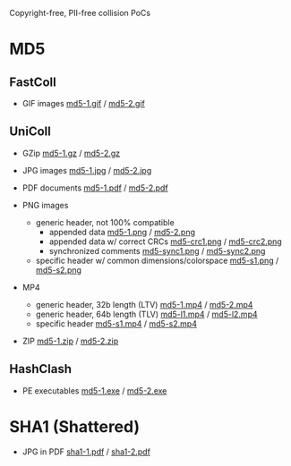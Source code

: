 <!-- pandoc -s -f gfm -t html README.md -o README.html -->

Copyright-free, PII-free collision PoCs

# MD5

## FastColl

- GIF images [md5-1.gif](md5-1.gif) / [md5-2.gif](md5-2.gif)

## UniColl

- GZip [md5-1.gz](md5-1.gz) / [md5-2.gz](md5-2.gz)
- JPG images [md5-1.jpg](md5-1.jpg) / [md5-2.jpg](md5-2.jpg)
- PDF documents [md5-1.pdf](md5-1.pdf) / [md5-2.pdf](md5-2.pdf)
- PNG images
   - generic header, not 100% compatible
     - appended data [md5-1.png](md5-1.png) / [md5-2.png](md5-2.png)
     - appended data w/ correct CRCs [md5-crc1.png](md5-crc1.png) / [md5-crc2.png](md5-crc2.png)
     - synchronized comments [md5-sync1.png](md5-sync1.png) / [md5-sync2.png](md5-sync2.png)
   - specific header w/ common dimensions/colorspace [md5-s1.png](md5-s1.png) / [md5-s2.png]( md5-s2.png)
- MP4
  - generic header, 32b length (LTV) [md5-1.mp4](md5-1.mp4) / [md5-2.mp4](md5-2.mp4)
  - generic header, 64b length (TLV) [md5-l1.mp4](md5-l1.mp4) / [md5-l2.mp4](md5-l2.mp4)
  - specific header [md5-s1.mp4](md5-s1.mp4) / [md5-s2.mp4](md5-s2.mp4)

- ZIP [md5-1.zip](md5-1.zip) / [md5-2.zip](md5-2.zip)

## HashClash

- PE executables [md5-1.exe](md5-1.exe) / [md5-2.exe](md5-2.exe)

# SHA1 (Shattered)

- JPG in PDF [sha1-1.pdf](sha1-1.pdf) / [sha1-2.pdf](sha1-2.pdf)

<!--
ffmpeg -i md5-1.png -c:v libx264 -tune stillimage -crf 22 -framerate 1/5 -c:a copy no.mp4 -map_metadata -1
-->
